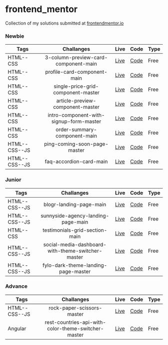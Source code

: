 # frontend_mentor
Collection of my solutions submitted at [frontendmentor.io ](https://www.frontendmentor.io/)

### Newbie

| Tags  | Challanges | Live|  Code|  Type| 
| --- | :---: |  -- | --  |  -- |
| HTML--CSS      |  3-column-preview-card-component-main | [Live](https://gerlc.github.io/frontend_mentor/3-column-preview-card-component-main) | [Code](https://github.com/GerLC/frontend_mentor/tree/main/3-column-preview-card-component-main) |Free|
| HTML--CSS      |  profile-card-component-main | [Live](https://gerlc.github.io/frontend_mentor/profile-card-component-main) | [Code](https://github.com/GerLC/frontend_mentor/tree/main/profile-card-component-main) |Free|
| HTML--CSS      |  single-price-grid-component-master | [Live](https://gerlc.github.io/frontend_mentor/single-price-grid-component-master) | [Code](https://github.com/GerLC/frontend_mentor/tree/main/single-price-grid-component-master) |Free|
| HTML--CSS      |  article-preview-component-master | [Live](https://gerlc.github.io/frontend_mentor/article-preview-component-master) | [Code](https://github.com/GerLC/frontend_mentor/tree/main/article-preview-component-master) |Free|
| HTML--CSS      |  intro-component-with-signup-form-master | [Live](https://gerlc.github.io/frontend_mentor/intro-component-with-signup-form-master) | [Code](https://github.com/GerLC/frontend_mentor/tree/main/intro-component-with-signup-form-master) |Free|
| HTML--CSS      |  order-summary-component-main | [Live](https://gerlc.github.io/frontend_mentor/order-summary-component-main) | [Code](https://github.com/GerLC/frontend_mentor/tree/main/order-summary-component-main) |Free|
| HTML--CSS--JS  |  ping-coming-soon-page-master | [Live](https://gerlc.github.io/frontend_mentor/ping-coming-soon-page-master) | [Code](https://github.com/GerLC/frontend_mentor/tree/main/ping-coming-soon-page-master) |Free|
| HTML--CSS--JS  |  faq-accordion-card-main | [Live](https://gerlc.github.io/frontend_mentor/faq-accordion-card-mai) | [Code](https://github.com/GerLC/frontend_mentor/tree/main/faq-accordion-card-main) |Free|


### Junior

| Tags  | Challanges | Live|  Code|  Type| 
| --- | :---: |  -- | --  |  -- |
| HTML--CSS--JS   | blogr-landing-page-main | [Live](https://gerlc.github.io/frontend_mentor/blogr-landing-page-main) | [Code](https://github.com/GerLC/frontend_mentor/tree/main/blogr-landing-page-main) |Free|
| HTML--CSS--JS   | sunnyside-agency-landing-page-main | [Live](https://gerlc.github.io/frontend_mentor/sunnyside-agency-landing-page-main) | [Code](https://github.com/GerLC/frontend_mentor/tree/main/sunnyside-agency-landing-page-main) |Free|
| HTML--CSS       | testimonials-grid-section-main | [Live](https://gerlc.github.io/frontend_mentor/testimonials-grid-section-main) | [Code](https://github.com/GerLC/frontend_mentor/tree/main/testimonials-grid-section-main) |Free|
| HTML--CSS--JS   | social-media-dashboard-with-theme-switcher-master | [Live](https://gerlc.github.io/frontend_mentor/social-media-dashboard-with-theme-switcher-master) | [Code](https://github.com/GerLC/frontend_mentor/tree/main/social-media-dashboard-with-theme-switcher-master) |Free|
| HTML--CSS--JS   | fylo-dark-theme-landing-page-master | [Live](https://gerlc.github.io/frontend_mentor/fylo-dark-theme-landing-page-master) | [Code](https://github.com/GerLC/frontend_mentor/tree/main/fylo-dark-theme-landing-page-master) |Free|

### Advance

| Tags  | Challanges | Live|  Code|  Type| 
| --- | :---: |  -- | --  |  -- |
| HTML--CSS--JS   | rock-paper-scissors-master | [Live](https://gerlc.github.io/frontend_mentor/rock-paper-scissors-master) | [Code](https://github.com/GerLC/frontend_mentor/tree/main/rock-paper-scissors-master) |Free|
| Angular   | rest-countries-api-with-color-theme-switcher-master | [Live](https://gerlc.github.io/frontend_mentor/rest-countries-api-with-color-theme-switcher-master)  | [Code](https://github.com/GerLC/frontend_mentor/tree/main/rest-countries-api-with-color-theme-switcher-master) |Free|
